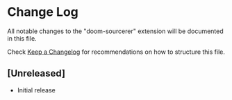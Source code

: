 # Change Log

All notable changes to the "doom-sourcerer" extension will be documented in this file.

Check [Keep a Changelog](http://keepachangelog.com/) for recommendations on how to structure this file.

## [Unreleased]

- Initial release
